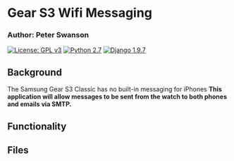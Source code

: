 # Gear S3 Wifi Messaging
### Author: Peter Swanson
[![License: GPL v3](https://img.shields.io/badge/License-GPL%20v3-blue.svg)](https://www.gnu.org/licenses/gpl-3.0)
[![Python 2.7](https://img.shields.io/badge/Python-2.7-brightgreen.svg)](https://www.python.org/downloads/release/python-2714/)
[![Django 1.9.7](https://img.shields.io/badge/Django-1.9.7-brightgreen.svg)](https://www.python.org/downloads/release/python-2714/)

## Background
The Samsung Gear S3 Classic has no built-in messaging for iPhones
<b>This application will allow messages to be sent from the watch to both phones and emails via SMTP.</b>

## Functionality
## Files
